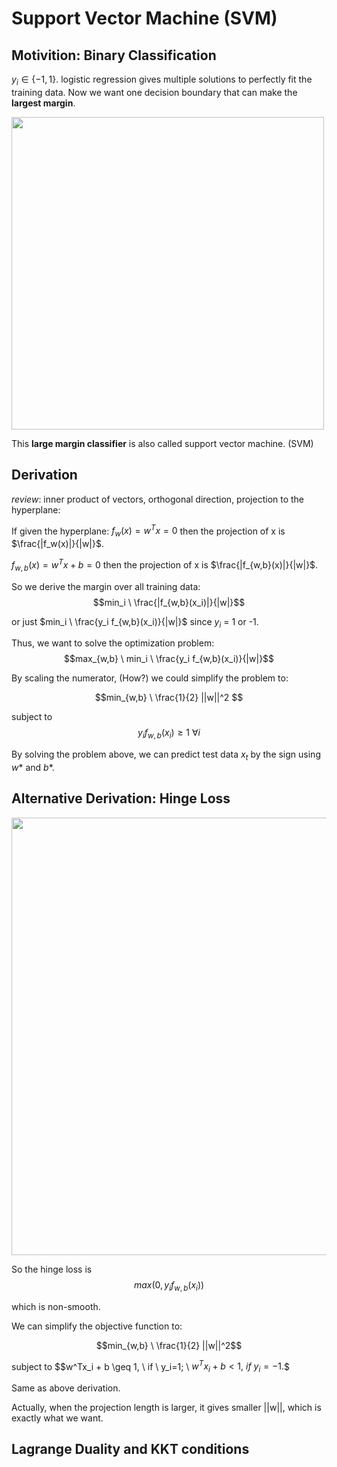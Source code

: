 # Support Vector Machine (SVM)

## Motivition: Binary Classification

$y_i \in \{ -1, 1 \}$. logistic regression gives multiple solutions to perfectly fit the training data. Now we want one decision boundary that can make the **largest margin**.

<img src='https://user-images.githubusercontent.com/107236740/228124852-d02b1bf2-cc86-4745-8e92-522e34cfd9b6.png' width=500>

This **large margin classifier** is also called support vector machine. (SVM)

## Derivation

_review_: inner product of vectors, orthogonal direction, projection to the hyperplane:

If given the hyperplane: $f_w(x) = w^Tx = 0$ then the projection of x is $\frac{|f_w(x)|}{|w|}$.

$f_{w,b}(x) = w^Tx + b = 0$ then the projection of x is $\frac{|f_{w,b}(x)|}{|w|}$.

So we derive the margin over all training data: $$min_i \ \frac{|f_{w,b}(x_i)|}{|w|}$$

or just $min_i \ \frac{y_i f_{w,b}(x_i)}{|w|}$ since $y_i$ = 1 or -1.

Thus, we want to solve the optimization problem:
$$max_{w,b} \ min_i \ \frac{y_i f_{w,b}(x_i)}{|w|}$$

By scaling the numerator, (How?) we could simplify the problem to:

$$min_{w,b} \ \frac{1}{2} ||w||^2 $$

subject to $$y_i f_{w,b}(x_i) \geq 1 \ \forall i$$

By solving the problem above, we can predict test data $x_t$ by the sign using $w*$ and $b*$.

## Alternative Derivation: Hinge Loss

<img src='https://user-images.githubusercontent.com/107236740/228136892-94431e65-f48b-446b-afad-6dd67c92f8b2.png' width=700>

So the hinge loss is $$max(0, y_i f_{w,b}(x_i))$$

which is non-smooth. 

We can simplify the objective function to:

$$min_{w,b} \ \frac{1}{2} ||w||^2$$

subject to $$w^Tx_i + b \geq 1, \ if \ y_i=1; \ $w^Tx_i + b < 1, \ if \ y_i=-1.$$

Same as above derivation.

Actually, when the projection length is larger, it gives smaller ||w||, which is exactly what we want.

## Lagrange Duality and KKT conditions
